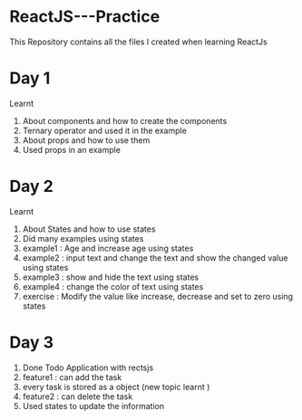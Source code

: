 # ReactJS---Practice
This Repository contains all the files I created when learning ReactJs
# Day 1
Learnt 
1. About components and how to create the components
2. Ternary operator and used it in the example
3. About props and how to use them
4. Used props in an example

# Day 2
Learnt
1. About States and how to use states
2. Did many examples using states
3. example1 : Age and increase age using states
4. example2 : input text and change the text and show the changed value using states
5. example3 : show and hide the text using states
6. example4 : change the color of text using states
7. exercise : Modify the value like increase, decrease and set to zero using states

# Day 3
1. Done Todo Application with rectsjs
2. feature1 : can add the task
3. every task is stored as a object (new topic learnt )
4. feature2 : can delete the task
5. Used states to update the information
